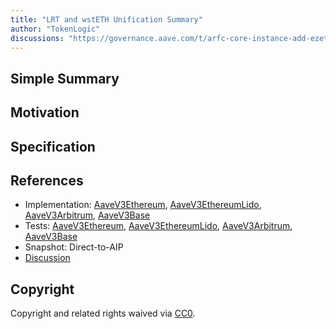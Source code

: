 ```yaml
---
title: "LRT and wstETH Unification Summary"
author: "TokenLogic"
discussions: "https://governance.aave.com/t/arfc-core-instance-add-ezeth-and-update-rseth-emode-parameters/21505"
---
```


## Simple Summary

## Motivation

## Specification

## References

- Implementation: [AaveV3Ethereum](https://github.com/bgd-labs/aave-proposals-v3/blob/main/src/20250324_Multi_LRTAndWstETHUnificationSummary/AaveV3Ethereum_LRTAndWstETHUnificationSummary_20250324.sol), [AaveV3EthereumLido](https://github.com/bgd-labs/aave-proposals-v3/blob/main/src/20250324_Multi_LRTAndWstETHUnificationSummary/AaveV3EthereumLido_LRTAndWstETHUnificationSummary_20250324.sol), [AaveV3Arbitrum](https://github.com/bgd-labs/aave-proposals-v3/blob/main/src/20250324_Multi_LRTAndWstETHUnificationSummary/AaveV3Arbitrum_LRTAndWstETHUnificationSummary_20250324.sol), [AaveV3Base](https://github.com/bgd-labs/aave-proposals-v3/blob/main/src/20250324_Multi_LRTAndWstETHUnificationSummary/AaveV3Base_LRTAndWstETHUnificationSummary_20250324.sol)
- Tests: [AaveV3Ethereum](https://github.com/bgd-labs/aave-proposals-v3/blob/main/src/20250324_Multi_LRTAndWstETHUnificationSummary/AaveV3Ethereum_LRTAndWstETHUnificationSummary_20250324.t.sol), [AaveV3EthereumLido](https://github.com/bgd-labs/aave-proposals-v3/blob/main/src/20250324_Multi_LRTAndWstETHUnificationSummary/AaveV3EthereumLido_LRTAndWstETHUnificationSummary_20250324.t.sol), [AaveV3Arbitrum](https://github.com/bgd-labs/aave-proposals-v3/blob/main/src/20250324_Multi_LRTAndWstETHUnificationSummary/AaveV3Arbitrum_LRTAndWstETHUnificationSummary_20250324.t.sol), [AaveV3Base](https://github.com/bgd-labs/aave-proposals-v3/blob/main/src/20250324_Multi_LRTAndWstETHUnificationSummary/AaveV3Base_LRTAndWstETHUnificationSummary_20250324.t.sol)
- Snapshot: Direct-to-AIP
- [Discussion](https://governance.aave.com/t/arfc-core-instance-add-ezeth-and-update-rseth-emode-parameters/21505)

## Copyright

Copyright and related rights waived via [CC0](https://creativecommons.org/publicdomain/zero/1.0/).
